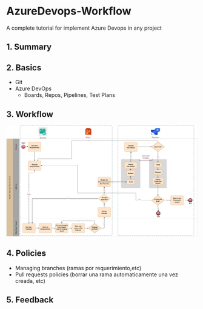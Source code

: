 # AzureDevops-Workflow
A complete tutorial for implement Azure Devops in any project

## 1. Summary
## 2. Basics
   - Git
   - Azure DevOps
     - Boards, Repos, Pipelines, Test Plans
## 3. Workflow

![workflow](workflow.jpg)
## 4. Policies
   - Managing  branches (ramas por requerimiento,etc)
   - Pull requests policies (borrar una rama automaticamente una vez creada, etc)
    
## 5. Feedback



